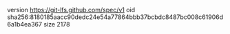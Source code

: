 version https://git-lfs.github.com/spec/v1
oid sha256:8180185aacc90dedc24e54a77864bbb37bcbdc8487bc008c61906d6a1b4ea367
size 2178
